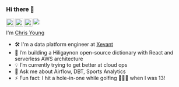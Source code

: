 ### Hi there 👋

<a href="https://discord.com/users/crisp#7133">
  <img align="left" alt="Chris's Discord" width="22px" src="https://raw.githubusercontent.com/peterthehan/peterthehan/master/assets/discord.svg" />
</a>
<a href="https://twitter.com/chrisyoung0">
  <img align="left" alt="Chris Young | Twitter" width="22px" src="https://raw.githubusercontent.com/peterthehan/peterthehan/master/assets/twitter.svg" />
</a>
<a href="https://www.linkedin.com/in/chris-young22/">
  <img align="left" alt="Chris's LinkedIn" width="22px" src="https://raw.githubusercontent.com/peterthehan/peterthehan/master/assets/linkedin.svg" />
</a>
<!-- <a href="https://open.spotify.com/user/szs6ra3vt46y54o046u5biuo5">
  <img align="left" alt="Chris's Spotify" width="22px" src="https://raw.githubusercontent.com/peterthehan/peterthehan/ff2abc82ba18c42902a70c233d165c4e13c5a480/assets/spotify.svg" />
</a> -->

![](https://komarev.com/ghpvc/?username=cyoung43&color=blue)

I'm [Chris Young](https://chris-young.dev)

- 🛠️ I'm a data platform engineer at [Xevant](https://www.xevant.com/)
- 🔭 I’m building a Hiligaynon open-source dictionary with React and serverless AWS architecture <!-- NBA Shot location analysis and viz with React -->
- 💡 I’m currently trying to get better at cloud ops
- 💬 Ask me about Airflow, DBT, Sports Analytics
- ⚡ Fun fact: I hit a hole-in-one while golfing 🏌🏻‍♂️ when I was 13!

<!--
### 📊GitHub Stats :
![](https://github-readme-stats.vercel.app/api?username=cyoung43&theme=radical&hide_border=false&include_all_commits=false&count_private=true)<br/>
![](https://github-readme-streak-stats.herokuapp.com/?user=cyoung43&theme=radical&hide_border=false)<br/>
![](https://github-readme-stats.vercel.app/api/top-langs/?username=cyoung43&theme=radical&hide_border=false&include_all_commits=false&count_private=true&layout=compact)
-->

<!--
**cyoung43/cyoung43** is a ✨ _special_ ✨ repository because its `README.md` (this file) appears on your GitHub profile.

Here are some ideas to get you started:

- 🔭 I’m currently working on ...
- 🌱 I’m currently learning ...
- 👯 I’m looking to collaborate on ...
- 🤔 I’m looking for help with ...
- 💬 Ask me about ...
- 📫 How to reach me: ...
- 😄 Pronouns: ...
- ⚡ Fun fact: ...
-->
